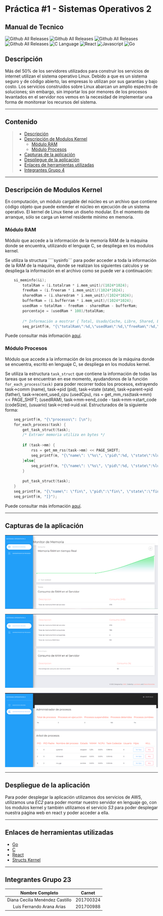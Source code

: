 <h1> <b> Práctica #1 - Sistemas Operativos 2 </b> </h1>

<h2> <b> Manual de Tecnico</b> </h2>

![Github All Releases](https://img.shields.io/badge/Version-1.0-green)
![Github All Releases](https://img.shields.io/badge/Curso-Sistemas%20Operativos%202-blue)
![Github All Releases](https://img.shields.io/badge/Grupo-23-red)
![Github All Releases](https://img.shields.io/badge/Practica-1-orange)
![C Language](https://img.shields.io/badge/Kernel_Module-gray?style=flat-square&logo=c)
![React](https://img.shields.io/badge/React-gray?style=flat-square&logo=react)
![Javascript](https://img.shields.io/badge/Javascript-gray?style=flat-square&logo=javascript)
![Go](https://img.shields.io/badge/Go-gray?style=flat-square&logo=Go)

## **Descripción**

Más del 50% de los servidores utilizados para construir los servicios de internet utilizan el sistema 
operativo Linux. Debido a que es un sistema seguro y de código abierto, las empresas lo utilizan por 
sus garantías y bajo costo. 
Los servicios construidos sobre Linux abarcan un amplio espectro de soluciones; sin embargo, sin 
importar los por menores de los procesos levantados en el servidor nos vemos en la necesidad de 
implementar una forma de monitorear los recursos del sistema.

---

## **Contenido**

> * [Descripción](#Descripción)
> * [Descripción de Modulos Kernel](#Descripción-de-Modulos-Kernel)
>   * [Módulo RAM](#Módulo-RAM)
>   * [Módulo Procesos](#Módulo-Procesos)
> * [Capturas de la aplicación](#Capturas-de-la-aplicación)
> * [Despliegue de la aplicación](#Despliegue-de-la-aplicación)
> * [Enlaces de herramientas utilizadas](#Enlaces-de-herramientas-utilizadas)
> * [Integrantes Grupo 4](#Integrantes-Grupo-4)

---

## **Descripción de Modulos Kernel**

En computación, un módulo cargable del núcleo es un archivo que contiene código objeto que puede extender el núcleo en ejecución de un sistema operativo. El kernel de Linux tiene un diseño modular. En el momento de arranque, sólo se carga un kernel residente mínimo en memoria.

### **Módulo RAM**

Módulo que accede a la información de la memoría RAM de la máquina donde se encuentra, utilizando el lenguaje C, se despliega en los modulos kernel.

Se utiliza la structura ````sysinfo``` para poder acceder a toda la información de la RAM de la máquina, donde se realizan los siguientes calculos y se despliega la información en el archivo como se puede ver a continuación:

```c
    si_meminfo(&i);
        totalRam = (i.totalram * i.mem_unit)/(1024*1024);
        freeRam = (i.freeram * i.mem_unit)/(1024*1024);
        sharedRam = (i.sharedram * i.mem_unit)/(1024*1024);
        bufferRam = (i.bufferram * i.mem_unit)/(1024*1024);
        usedRam = totalRam - freeRam - sharedRam - bufferRam; 
        porcentaje = (usedRam * 100)/totalRam;

        /* Información a mostrar { Total, Usado/Cache, Libre, Shared, Buffer, Porcentaje } */
        seq_printf(m, "{\"totalRam\":%d,\"usedRam\":%d,\"freeRam\":%d,\"sharedRam\":%d,\"bufferRam\":%d,\"porcentajeUsed\":%d}", totalRam, usedRam, freeRam, sharedRam, bufferRam, porcentaje);
```

Puede consultar más infomación [aquí](https://github.com/LuisArana631/SistemasOperativos2/tree/master/Practica_1/backend/ram.module).

### **Módulo Procesos**

Módulo que accede a la información de los procesos de la máquina donde se encuentra, escritó en lenguaje C, se despliega en los modulos kernel.

Se utiliza la estructura ```task_struct``` que contiene la información de todas las tareas que se encuentran en ese momento, ayudandonos de la función ```for_each_process(task)``` para poder recorrer todos los procesos, extrayendo task->comm (name), task->pid (pid), task->state (state), task->parent->pid (father), task->recent_used_cpu (usedCpu), rss = get_mm_rss(task->mm) << PAGE_SHIFT; (usedRAM), task->mm->end_code - task->mm->start_code (codeSize), (usuario) task->cred->uid.val. Estructurados de la siguiente forma:

```c
    seq_printf(m, "{\"procesos\": [\n");
    for_each_process(task) {
        get_task_struct(task);
        /* Extraer memoria utiliza en bytes */

        if (task->mm) {
            rss = get_mm_rss(task->mm) << PAGE_SHIFT;
            seq_printf(m, "{\"name\": \"%s\", \"pid\":%d, \"state\":%lu, \"father\":%d, \"usedCpu\": \"%d\", \"usedRAM\": \"%lu\", \"codeSize\": \"%lu\", \"usuario\": \"%d\"},\n",task->comm , task->pid, task->state, task->parent->pid, task->recent_used_cpu, rss, task->mm->end_code - task->mm->start_code, task->cred->uid.val);
        }else{
            seq_printf(m, "{\"name\": \"%s\", \"pid\":%d, \"state\":%lu, \"father\":%d, \"usedCpu\": \"%d\", \"usedRAM\": \"%d\", \"codeSize\": \"%d\", \"usuario\": \"%d\"},\n",task->comm , task->pid, task->state, task->parent->pid, task->recent_used_cpu, 0, 0, task->cred->uid.val);
        }

        put_task_struct(task);            
    }
    seq_printf(m, "{\"name\": \"fin\", \"pid\":\"fin\", \"state\":\"fin\", \"father\":\"fin\"}\n");
    seq_printf(m, "]}");
```

Puede consultar más infomación [aquí](https://github.com/LuisArana631/SistemasOperativos2/tree/master/Practica_1/backend/process.module).

---

## **Capturas de la aplicación**

![Screenshot](img/captura1.PNG)

![Screenshot](img/captura2.PNG)

![Screenshot](img/captura3.PNG)

---

## **Despliegue de la aplicación**

Para poder desplegar la aplicación utilizamos dos servicios de AWS, utilizamos una *EC2* para poder montar nuestro servidor en lenguaje go, con los modulos kernel y también utilizamos el servicio *S3* para poder desplegar nuestra página web en react y poder acceder a ella.

---

## **Enlaces de herramientas utilizadas**

- [Go](https://golang.org/)
- [C](https://www.cprogramming.com/)
- [React](https://es.reactjs.org/)
- [Structs Kernel](https://docs.huihoo.com/doxygen/linux/kernel/3.7/annotated.html)

---

## **Integrantes Grupo 23**

| Nombre Completo | Carnet |
| :----: | :----: |
| Diana Cecilia Menéndez Castillo | 201700324 |
| Luis Fernando Arana Arias | 201700988 |
